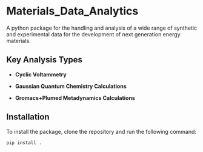 # Materials_Data_Analytics

A python package for the handling and analysis of a wide range of synthetic and experimental data for the development of next generation energy materials.

## Key Analysis Types

- **Cyclic Voltammetry**

- **Gaussian Quantum Chemistry Calculations**
- **Gromacs+Plumed Metadynamics Calculations** 




## Installation

To install the package, clone the repository and run the following command:

```sh
pip install .
